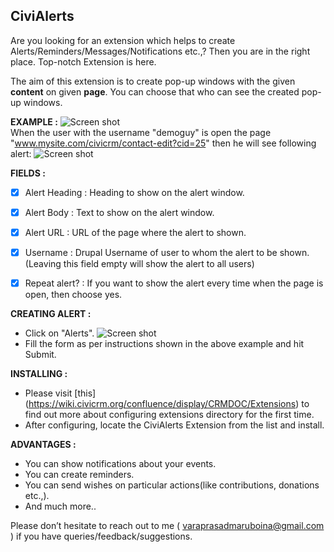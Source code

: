 ## CiviAlerts

 Are you looking for an extension which helps to create Alerts/Reminders/Messages/Notifications etc.,? Then you are in the right place. Top-notch Extension is here.

 The aim of this extension is to create pop-up windows with the given **content** on given **page**. You can choose that who can see the created pop-up windows.

 **EXAMPLE :**
   	![Screen shot](https://raw.githubusercontent.com/mr-vara/me.vara.civialerts/master/img2.jpg)  
	When the user with the username "demoguy" is open the page "www.mysite.com/civicrm/contact-edit?cid=25" then he will see following 
	alert:
   	![Screen shot](https://raw.githubusercontent.com/mr-vara/me.vara.civialerts/master/img3.jpg)  
    
 **FIELDS :**

  - [x] Alert Heading : Heading to show on the alert window.
  - [x] Alert Body : Text to show on the alert window.
  - [x] Alert URL : URL of the page where the alert to shown.
  - [x] Username : Drupal Username of user to whom the alert to be shown. (Leaving this field empty will show the alert to all users)
  - [x] Repeat alert? : If you want to show the alert every time when the page is open, then choose yes.

  
 **CREATING ALERT :**

  - Click on "Alerts".
   	![Screen shot](https://raw.githubusercontent.com/mr-vara/me.vara.civialerts/master/img1.jpg) 
  - Fill the form as per instructions shown in the above example and hit Submit.
	
 **INSTALLING :**

  - Please visit [this] (https://wiki.civicrm.org/confluence/display/CRMDOC/Extensions) to find out more about configuring extensions directory for the first time.
  - After configuring, locate the CiviAlerts Extension from the list and install.
  
 **ADVANTAGES :**
 
  - You can show notifications about your events.
  - You can create reminders.
  - You can send wishes on particular actions(like contributions, donations etc.,).
  - And much more..
   
   Please don’t hesitate to reach out to me ( <varaprasadmaruboina@gmail.com> ) if you have queries/feedback/suggestions.
